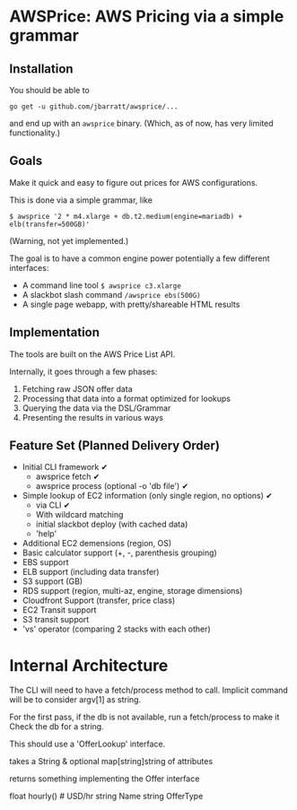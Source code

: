 # AWSPrice: AWS Pricing via a simple grammar

## Installation

You should be able to

	go get -u github.com/jbarratt/awsprice/...

and end up with an `awsprice` binary. (Which, as of now, has very limited functionality.)

## Goals

Make it quick and easy to figure out prices for AWS configurations.

This is done via a simple grammar, like

```
$ awsprice '2 * m4.xlarge + db.t2.medium(engine=mariadb) + elb(transfer=500GB)'
```

(Warning, not yet implemented.)

The goal is to have a common engine power potentially a few different interfaces:

* A command line tool `$ awsprice c3.xlarge`
* A slackbot slash command `/awsprice ebs(500G)`
* A single page webapp, with pretty/shareable HTML results

## Implementation

The tools are built on the AWS Price List API.

Internally, it goes through a few phases:

1. Fetching raw JSON offer data
2. Processing that data into a format optimized for lookups
3. Querying the data via the DSL/Grammar
4. Presenting the results in various ways

## Feature Set (Planned Delivery Order)

* Initial CLI framework ✔ 
	* awsprice fetch ✔
	* awsprice process (optional -o 'db file') ✔
* Simple lookup of EC2 information (only single region, no options) ✔
	* via CLI ✔
	* With wildcard matching
	* initial slackbot deploy (with cached data)
	* 'help'
* Additional EC2 demensions (region, OS)
* Basic calculator support (+, -, parenthesis grouping)
* EBS support
* ELB support (including data transfer)
* S3 support (GB)
* RDS support (region, multi-az, engine, storage dimensions)
* Cloudfront Support (transfer, price class)
* EC2 Transit support
* S3 transit support
* 'vs' operator (comparing 2 stacks with each other)

# Internal Architecture

The CLI will need to have a fetch/process method to call.
Implicit command will be to consider argv[1] as string.

For the first pass, if the db is not available, run a fetch/process to make it
Check the db for a string.

This should use a 'OfferLookup' interface.

takes a String & optional map[string]string of attributes

returns something implementing the Offer interface

float hourly() # USD/hr
string Name
string OfferType

